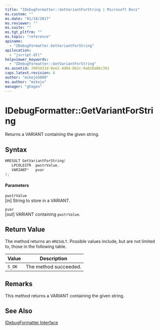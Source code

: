 ```yaml
---
title: "IDebugFormatter::GetVariantForString | Microsoft Docs"
ms.custom: ""
ms.date: "01/18/2017"
ms.reviewer: ""
ms.suite: ""
ms.tgt_pltfrm: ""
ms.topic: "reference"
apiname: 
  - "IDebugFormatter.GetVariantForString"
apilocation: 
  - "jscript.dll"
helpviewer_keywords: 
  - "IDebugFormatter::GetVariantForString"
ms.assetid: 2993431d-0ee2-4d8d-b62c-0a810a8bc391
caps.latest.revision: 8
author: "mikejo5000"
ms.author: "mikejo"
manager: "ghogen"
---
```

# IDebugFormatter::GetVariantForString
Returns a VARIANT containing the given string.  
  
## Syntax  
  
```cpp
HRESULT GetVariantForString(  
   LPCOLESTR  pwstrValue,  
   VARIANT*   pvar  
);  
```  
  
#### Parameters  
 `pwstrValue`  
 [in] String to store in a VARIANT.  
  
 `pvar`  
 [out] VARIANT containing `pwstrValue`.  
  
## Return Value  
 The method returns an `HRESULT`. Possible values include, but are not limited to, those in the following table.  
  
|Value|Description|  
|-----------|-----------------|  
|`S_OK`|The method succeeded.|  
  
## Remarks  
 This method returns a VARIANT containing the given string.  
  
## See Also  
 [IDebugFormatter Interface](../../winscript/reference/idebugformatter-interface.md)
